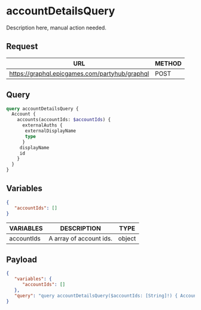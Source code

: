 # accountDetailsQuery

Description here, manual action needed.

## Request
| URL | METHOD |
| - | - |
| https://graphql.epicgames.com/partyhub/graphql | POST |

## Query
```graphql
query accountDetailsQuery {
  Account {
    accounts(accountIds: $accountIds) {
      externalAuths {
       externalDisplayName
       type
      }
     displayName
     id
    }
  }
}
```

## Variables
```json
{
   "accountIds": []
}
```
| VARIABLES | DESCRIPTION | TYPE |
| - | - | - |
| accountIds | A array of account ids. | object |

## Payload
```json
{
   "variables": {
      "accountIds": []
   },
   "query": "query accountDetailsQuery($accountIds: [String]!) { Account { accounts(accountIds: $accountIds) { id displayName externalAuths { type externalDisplayName } } } }"
}
```